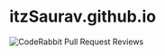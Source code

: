 # itzSaurav.github.io
![CodeRabbit Pull Request Reviews](https://img.shields.io/coderabbit/prs/github/ItzSaurav/itzSaurav.github.io?utm_source=oss&utm_medium=github&utm_campaign=ItzSaurav%2FitzSaurav.github.io&labelColor=171717&color=FF570A&link=https%3A%2F%2Fcoderabbit.ai&label=CodeRabbit+Reviews)
